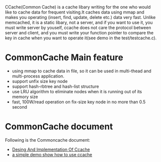 CCache(Common Cache) is a cache libary writing for the one who would like to cache data for frequent visiting.It caches data using mmap and makes you operating (insert, find, update, delete etc.) data very fast.
Unlike memcached, it is a static libary, not a server, and if you want to use it, you must write server by youself, ccache does not care the protocol between server and client, and you must write your function pointer to compare the key in cache when you want to operate it(see demo in the test/testcache.c).

# CommonCache Main feature #
  * using mmap to cache data in file, so it can be used in multi-thead and multi-process application.
  * support unfix size key node
  * support hash-rbtree and hash-list structure
  * use LRU algorithm to eliminate nodes when it is running out of its memory size
  * fast, 100W/read operation on fix-size key node in no more than 0.5 second

# CommonCache document #

Following is the Commoncache document:
  * [Desing And Implementation Of Ccache](http://code.google.com/p/commoncache/wiki/Design)
  * [a simple demo show how to use ccache](http://code.google.com/p/commoncache/wiki/demo)